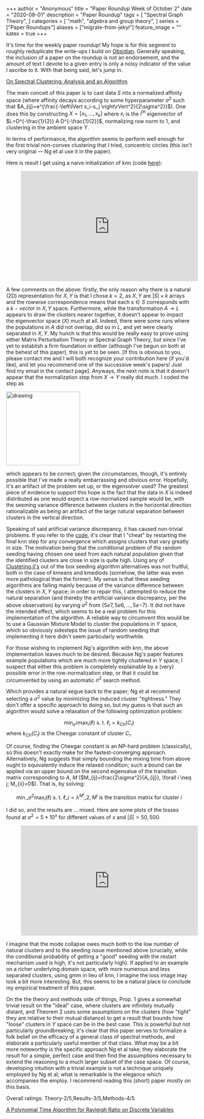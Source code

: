+++
author = "Anonymous"
title = "Paper Roundup Week of October 2"
date = "2020-08-01"
description = "Paper Roundup"
tags = [
    "Spectral Graph Theory",
]
categories = [
    "math",
    "algebra and group theory",
]
series = ["Paper Roundups"]
aliases = ["migrate-from-jekyl"]
feature_image = ""
katex = true
+++


It's time for the weekly paper roundup! My hope is for this segment to roughly reduplicate the write-ups I build on [Obsidian](https://obsidian.md/). Generally speaking, the inclusion of a paper on the roundup is not an endorsement, and the amount of text I devote to a given entry is only a noisy indicator of the value I ascribe to it. With that being said, let's jump in.

[On Spectral Clustering: Analysis and an Algorithm](https://papers.nips.cc/paper/2092-on-spectral-clustering-analysis-and-an-algorithm.pdf)

The main conceit of this paper is to cast data $S$ into a normalized affinity space (where affinity decays according to some hyperparameter $\sigma^2$ such that $A_{ij}=e^{\frac{-\left\lVert s_i-s_j \right\rVert^2}{2\sigma^2}}$). One does this by constructing $X=[x_1,...,x_k]$ where $x_i$ is the $i^{th}$ eigenvector of $L=D^{-\frac{1}{2}} A D^{-\frac{1}{2}}$, normalizing row norm to 1, and clustering in the ambient space $Y$.

In terms of performance, the algorithm seems to perform well enough for the first trivial non-convex clustering that I tried, concentric circles (this isn't very original — Ng et al use it in the paper).

Here is result I get using a naive initialization of knn (code [here](https://github.com/JoshuaPurtell/code_vignettes/blob/master/10_2_2020/spectral_clustering.jl)):

<figure class="video_container">
<iframe src="https://docs.google.com/presentation/d/e/2PACX-1vQbBri54KfQ5bEeekq-CJY40nMQOzs9QInC46tdUADzlDa10rgfQD-sw39OKBxRzNBfCblA6YQpvNDT/embed?start=false&loop=false&delayms=5000" frameborder="0" width="480" height="299" allowfullscreen="true" mozallowfullscreen="true" webkitallowfullscreen="true"></iframe>
</figure>

A few comments on the above: firstly, the only reason why there is a natural (2D) representation for $X,Y$ is that I chose $k=2$, as $X,Y$ are $|S| \times k$ arrays and the rowwise correspondence means that each $s \in S$ corresponds with a $k-vector$ in $X,Y$ space. Furthermore, while the transformation $A \to L$ appears to draw the clusters nearer together, it doesn't appear to impact the eigenvector space ($X$) much at all. Indeed, there were some runs where the populations in $A$ did not overlap, did so in $L$, and yet were clearly separated in $X,Y$. My hunch is that this would be really easy to prove using either Matrix Perturbation Theory or Spectral Graph Theory, but since I've yet to establish a firm foundation in either (although I've begun on both at the behest of this paper), this is yet to be seen. [If this is obvious to you, please contact me and I will both recognize your contribution here (if you'd like), and let you recommend one of the successive week's papers! Just find my email in the contact page]. Anyways, the next note is that it doesn't appear that the normalization step from $X \to Y$ really did much. I coded the step as 

<img src="/post/papers/images/Y_to_X.png" alt="drawing" width="200"/>


which appears to be correct; given the circumstances, though, it's entirely possible that I've made a really embarrassing and obvious error. Hopefully, it's an artifact of the problem set up, or the eigensolver used? The greatest piece of evidence to support this hope is the fact that the data in $X$ is indeed distributed as one would expect a row-normalized sample would be, with the seeming variance difference between clusters in the horizontal direction rationalizable as being an artifact of the large natural separation between clusters in the vertical direction.

Speaking of said artificial variance discrepancy, it has caused non-trivial problems. If you refer to the [code](https://github.com/JoshuaPurtell/code_vignettes/blob/master/10_2_2020/spectral_clustering.jl), it's clear that I "cheat" by restarting the final knn step for any convergence which assigns clusters that vary greatly in size. The motivation being that the conditional problem of the random seeding having chosen one seed from each natural population given that the identified clusters are close in size is quite high. Using any of [Clustering.jl's](https://juliastats.org/Clustering.jl/stable/index.html) out of the box seeding algorithm alternatives was not fruitful, both in the case of kmeans and kmediods (somehow, the latter was even more pathological than the former). My sense is that these seeding algorithms are failing mainly because of the variance difference between the clusters in $X,Y$ space; in order to repair this, I attempted to reduce the natural separation (and thereby the artificial variance discrepancy, per the above observation) by varying $\sigma^2$ from {$5e7,5e6,...,5e{-7}$}. It did not have the intended effect, which seems to be a real problem for this implementation of the algorithm. A reliable way to circumvent this would be to use a Gaussian Mixture Model to cluster the populations in $Y$ space, which so obviously sidesteps the issue of random seeding that implementing it here didn't seem particularly worthwhile.

For those wishing to implement Ng's algorithm with knn, the above implementation leaves much to be desired. Because Ng's paper features example populations which are much more tightly clustered in $Y$ space, I suspect that either this problem is completely explainable by a (very) possible error in the row-normalization step, or that it could be circumvented by using an automatic $\sigma^2$ search method.

Which provides a natural segue back to the paper; Ng et al recommend selecting a $\sigma^2$ value by minimizing the induced cluster "tightness." They don't offer a specific approach to doing so, but my guess is that such an algorithm would solve a relaxation of the following optimization problem:

$$\min_{\sigma^2} \max_i(\ell) \text{ s. t. }\ell_i = k_{Ch}(C_i)$$ where $k_{Ch}(C_i)$ is the Cheegar constant of cluster $C_i$.

Of course, finding the Cheegar constant is an NP-hard problem (classically), so this doesn't exactly make for the fastest-converging approach. Alternatively, Ng suggests that simply bounding the mixing time from above ought to equivalently induce the relaxed condition; such a bound can be applied via an upper bound on the second eigenvalue of the transition matrix corresponding to $A$, $M$ ($M_{ij}=\frac{2\sigma^2}{A_{ij}}, \forall i \neq j; M_{ii}=0$). That is, by solving:

$$\min\_{\sigma^2} \max_i(\ell) \text{ s. t. } \ell\_i = \lambda^{M^i}\_2, M^i \text{ is the transition matrix for cluster }i$$ 

I did so, and the results are ... mixed. Here are some plots of the losses found at $\sigma^2=5*10^x$ for different values of $x$ and $|S|=50,500$.

<figure class="video_container">
<iframe src="https://docs.google.com/presentation/d/e/2PACX-1vSMSj36VBn2uiPXMKXcfgVMGpXsz79eeOaehbF8i_vQbyt8Z87FeLIpa4p2TLKYxIt7ROYIrLzldniU/embed?start=false&loop=false&delayms=5000" frameborder="0" width="480" height="299" allowfullscreen="true" mozallowfullscreen="true" webkitallowfullscreen="true"></iframe>
</figure>

I imagine that the mode collapse owes much both to the low number of natural clusters and to the seeding issue mentioned above (crucially, while the conditional probability of getting a "good" seeding with the restart mechanism used is high, it's not particularly high). If applied to an example on a richer underlying domain space, with more numerous and less separated clusters, using gmm in lieu of knn, I imagine the loss image may look a bit more interesting. But, this seems to be a natural place to conclude my empirical treatment of this paper.

On the the theory and methods side of things, Prop. 1 gives a somewhat trivial result on the "ideal" case, where clusters are infinitely mutually distant, and Theorem 2 uses some assumptions on the clusters (how "tight" they are relative to their mutual distance) to get a result that bounds how "loose" clusters in $Y$ space can be in the best case. This is powerful but not particularly groundbreaking; it's clear that this paper serves to formalize a folk belief on the efficacy of a general class of spectral methods, and elaborate a particularly useful member of that class. What may be a bit more noteworthy is the specific approach Ng et al take; they elaborate the result for a simple, perfect case and then find the assumptions necessary to extend the reasoning to a much larger subset of the case space. Of course, developing intuition with a trivial example is not a technique uniquely employed by Ng et al; what is remarkable is the elegance which accompanies the employ. I recommend reading this (short) paper mostly on this basis.

Overall ratings: Theory-2/5,Results-3/5,Methods-4/5


[A Polynomial Time Algorithm for Rayleigh Ratio on Discrete Variables](https://pubsonline.informs.org/doi/pdf/10.1287/opre.1120.1126)



